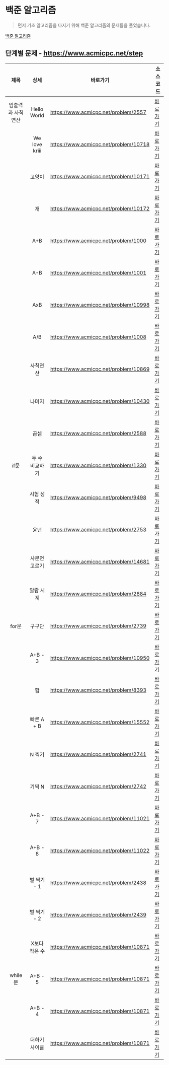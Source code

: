 # 백준 알고리즘

> 먼저 기초 알고리즘을 다지기 위해 백준 알고리즘의 문제들을 풀었습니다.

[백준 알고리즘](https://www.acmicpc.net/)

## 단계별 문제 - https://www.acmicpc.net/step

|제목|상세|바로가기|소스코드|
|:----:|:----:|----|----|
|입출력과 사칙연산|Hello World|https://www.acmicpc.net/problem/2557|[바로가기](step/1/2557.java)|
| |We love kriii|https://www.acmicpc.net/problem/10718|[바로가기](step/1/10718.java)|
| |고양이|https://www.acmicpc.net/problem/10171|[바로가기](step/1/10171.java)|
| |개|https://www.acmicpc.net/problem/10172|[바로가기](step/1/10172.java)|
| |A+B|https://www.acmicpc.net/problem/1000|[바로가기](step/1/1000.java)|
| |A-B|https://www.acmicpc.net/problem/1001|[바로가기](step/1/1001.java)|
| |AxB|https://www.acmicpc.net/problem/10998|[바로가기](step/1/10998.java)|
| |A/B|https://www.acmicpc.net/problem/1008|[바로가기](step/1/1008.java)|
| |사칙연산|https://www.acmicpc.net/problem/10869|[바로가기](step/1/10869.java)|
| |나머지|https://www.acmicpc.net/problem/10430|[바로가기](step/1/10430.java)|
| |곱셈|https://www.acmicpc.net/problem/2588|[바로가기](step/1/2588.java)|
|if문|두 수 비교하기|https://www.acmicpc.net/problem/1330|[바로가기](step/2/1330.java)|
| |시험 성적|https://www.acmicpc.net/problem/9498|[바로가기](step/2/9498.java)|
| |윤년|https://www.acmicpc.net/problem/2753|[바로가기](step/2/2753.java)|
| |사분면 고르기|https://www.acmicpc.net/problem/14681|[바로가기](step/2/14681.java)|
| |알람 시계|https://www.acmicpc.net/problem/2884|[바로가기](step/2/2884.java)|
|for문|구구단|https://www.acmicpc.net/problem/2739|[바로가기](step/3/2739.java)|
| |A+B - 3|https://www.acmicpc.net/problem/10950|[바로가기](step/3/10950.java)|
| |합|https://www.acmicpc.net/problem/8393|[바로가기](step/3/8393.java)|
| |빠른 A + B|https://www.acmicpc.net/problem/15552|[바로가기](step/3/15552.java)|
| |N 찍기|https://www.acmicpc.net/problem/2741|[바로가기](step/3/2741.java)|
| |기찍 N|https://www.acmicpc.net/problem/2742|[바로가기](step/3/2742.java)|
| |A+B - 7|https://www.acmicpc.net/problem/11021|[바로가기](step/3/11021.java)|
| |A+B - 8|https://www.acmicpc.net/problem/11022|[바로가기](step/3/11022.java)|
| |별 찍기 - 1|https://www.acmicpc.net/problem/2438|[바로가기](step/3/2438.java)|
| |별 찍기 - 2|https://www.acmicpc.net/problem/2439|[바로가기](step/3/2439.java)|
| |X보다 작은 수|https://www.acmicpc.net/problem/10871|[바로가기](step/3/10871.java)|
|while문|A+B - 5|https://www.acmicpc.net/problem/10871|[바로가기](step/4/10952.java)|
| |A+B - 4|https://www.acmicpc.net/problem/10871|[바로가기](step/4/10951.java)|
| |더하기 사이클|https://www.acmicpc.net/problem/10871|[바로가기](step/4/1110.java)|